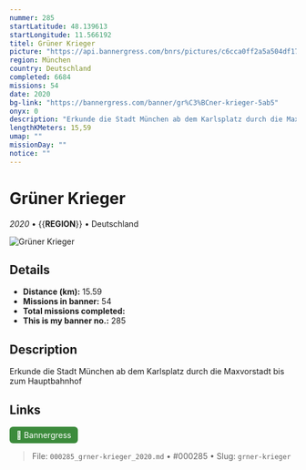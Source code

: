 ```yaml
---
nummer: 285
startLatitude: 48.139613
startLongitude: 11.566192
titel: Grüner Krieger
picture: "https://api.bannergress.com/bnrs/pictures/c6cca0ff2a5a504df17fa983e4b3e143"
region: München
country: Deutschland
completed: 6684
missions: 54
date: 2020
bg-link: "https://bannergress.com/banner/gr%C3%BCner-krieger-5ab5"
onyx: 0
description: "Erkunde die Stadt München ab dem Karlsplatz durch die Maxvorstadt bis zum Hauptbahnhof"
lengthKMeters: 15,59
umap: ""
missionDay: ""
notice: ""
---
```

# Grüner Krieger

*2020* • {{__REGION__}} • Deutschland

![Grüner Krieger](https://api.bannergress.com/bnrs/pictures/c6cca0ff2a5a504df17fa983e4b3e143)



## Details
- **Distance (km):** 15.59
- **Missions in banner:** 54
- **Total missions completed:** 
- **This is my banner no.:** 285



## Description
Erkunde die Stadt München ab dem Karlsplatz durch die Maxvorstadt bis zum Hauptbahnhof



## Links
<a href="https://bannergress.com/banner/gr%C3%BCner-krieger-5ab5" target="_blank" style="display:inline-block;margin-right:8px;padding:6px 12px;background:#3c8b3c;color:#fff;text-decoration:none;border-radius:6px;">🔗 Bannergress</a>



> File: `000285_grner-krieger_2020.md` • #000285 • Slug: `grner-krieger`
